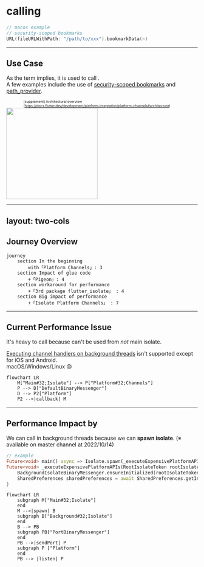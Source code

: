 <PageTitleHeader section="calling platform-specific APIs"/>

# calling <UniqueTechnicalTerm val="platform-specific APIs"/>

```swift
// macos example
// security-scoped bookmarks
URL(fileURLWithPath: "/path/to/xxx").bookmarkData(~)
```

---

<PageTitleHeader section="calling platform-specific APIs" title="Use Case"/>

## Use Case

As the term implies, it is used to call <UniqueTechnicalTerm val="platform-specific APIs"/>.  
A few examples include the use of [security-scoped bookmarks](https://pub.dev/packages/macos_secure_bookmarks) and [path_provider](https://pub.dev/packages/path_provider).

<div style="margin-left: 5em; font-size: xx-small">
    <div>
        [supplement] <TechnicalTerm val="Platform Channels"/> Architectural overview
        <br/>
        (<a href="https://docs.flutter.dev/development/platform-integration/platform-channels#architecture" target="_blank">https://docs.flutter.dev/development/platform-integration/platform-channels#architecture</a>)
    </div>
</div>
<img src="https://docs.flutter.dev/assets/images/docs/PlatformChannels.png" width="240"/>

---
layout: two-cols
---
<!-- https://github.com/slidevjs/slidev/blob/main/packages/client/layouts/two-cols.vue -->

<PageTitleHeader section="calling platform-specific APIs" title="Journey Overview"/>

## Journey Overview

```mermaid {scale: 0.5}
journey
    section In the beginning
        with「Platform Channels」: 3
    section Impact of glue code
        +「Pigeon」: 4
    section workaround for performance
        +「3rd package flutter_isolate」 : 4
    section Big impact of performance
        +「Isolate Platform Channels」 : 7
```
<!-- https://docs.flutter.dev/development/platform-integration/platform-channels#pigeon -->

---

<PageTitleHeader section="calling platform-specific APIs" title="Issues"/>

## Current Performance Issue

It's heavy to call <UniqueTerm val="Expensive"/> <UniqueTechnicalTerm val="platform-specific APIs"/> because <TechnicalTerm val="Platform Channels"/> can't be used from _not_ main isolate.

[Executing channel handlers on background threads](https://docs.flutter.dev/development/platform-integration/platform-channels#channels-and-platform-threading) isn't supported except for iOS and Android.  
macOS/Windows/Linux 😢

```mermaid
flowchart LR
    M["Main#32;Isolate"] --> P["Platform#32;Channels"]
    P --> D["DefaultBinaryMessenger"]
    D --> P2["Platform"]
    P2 -->|callback| M
```
<!-- https://github.com/flutter/flutter/blob/bbdf617034171ab1128a594fb24e1c72a09e072e/packages/flutter/lib/src/services/binding.dart#L82 -->
<!-- https://api.flutter.dev/flutter/services/BinaryMessenger-class.html -->
<!-- https://api.flutter.dev/flutter/services/ServicesBinding/defaultBinaryMessenger.html -->

---

<PageTitleHeader section="calling platform-specific APIs" title="Impact"/>

## Performance Impact by <TechnicalTerm val="Isolate Platform Channels"/>

We can call <UniqueTerm val="Expensive"/> <UniqueTechnicalTerm val="platform-specific APIs"/> in background threads because we can **spawn isolate**.
(※ available on master channel at 2022/10/14)

```dart
// example
Future<void> main() async => Isolate.spawn(_executeExpensivePlatformAPIs, RootIsolateToken.instance!);
Future<void> _executeExpensivePlatformAPIs(RootIsolateToken rootIsolateToken) async {
    BackgroundIsolateBinaryMessenger.ensureInitialized(rootIsolateToken);
    SharedPreferences sharedPreferences = await SharedPreferences.getInstance();
}
```
<!-- https://github.com/flutter/website/blob/40204477a6bddc83c1aae7684b8d2db9563265a4/src/development/platform-integration/platform-channels.md#using-plugins-and-channels-from-background-isolates -->

```mermaid
flowchart LR
    subgraph M["Main#32;Isolate"]
    end
    M -->|spawn| B
    subgraph B["Background#32;Isolate"]
    end
    B --> PB
    subgraph PB["PortBinaryMessenger"]
    end
    PB -->|sendPort| P
    subgraph P ["Platform"]
    end
    PB --> |listen| P
```
<!-- https://docs.google.com/document/d/1yAFw-6kBefuurXWTur9jdEUAckWiWJVukP1Iay8ehyU -->
<!-- https://api.dart.dev/stable/2.18.3/dart-isolate/SendPort-class.html -->

